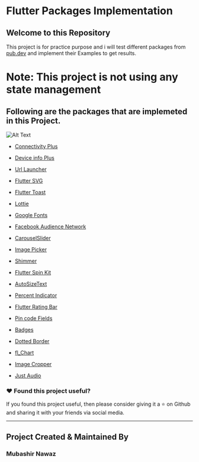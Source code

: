 # Flutter Packages Implementation



## Welcome to this Repository

This project is for practice purpose and i will test different packages from [pub.dev](https://pub.dev) and implement their Examples to get results.

# Note: This project is not using any state management 

## Following are the packages that are implemeted in this Project.

![Alt Text](https://media.giphy.com/media/qgQUggAC3Pfv687qPC/giphy.gif)

- [Connectivity Plus](https://github.com/itxmubi/Flutter-Packages-Implementation/tree/main/lib/Connectivity%20Plus)

- [Device info Plus](https://github.com/itxmubi/Flutter-Packages-Implementation/tree/main/lib/Device%20Info%20Plus)

- [Url Launcher](https://github.com/itxmubi/Flutter-Packages-Implementation/tree/main/lib/Url%20Launcher)

- [Flutter SVG](https://github.com/itxmubi/Flutter-Packages-Implementation/tree/main/lib/Flutter%20Svg)

- [Flutter Toast](https://github.com/itxmubi/Flutter-Packages-Implementation/tree/main/lib/Flutter%20Toast)

- [Lottie](https://github.com/itxmubi/Flutter-Packages-Implementation/tree/main/lib/Lottie)

- [Google Fonts](https://github.com/itxmubi/Flutter-Packages-Implementation/tree/main/lib/Google%20Fonts)

- [Facebook Audience Network](https://github.com/itxmubi/Flutter-Packages-Implementation/tree/main/lib/Facebook%20Audience%20Network) 

- [CarouselSlider](https://github.com/itxmubi/Flutter-Packages-Implementation/tree/main/lib/Carousel%20Slider) 

<!-- - [Google Mobile Ads](https://github.com/itxmubi/Flutter-Packages-Implementation/tree/main/lib/Google%20Native%Ads) -->

- [Image Picker](https://github.com/itxmubi/Flutter-Packages-Implementation/tree/main/lib/Image%Picker)

- [Shimmer](https://github.com/itxmubi/Flutter-Packages-Implementation/tree/main/lib/Shimmer)

- [Flutter Spin Kit](https://github.com/itxmubi/Flutter-Packages-Implementation/tree/main/lib/Flutter%20Spinkit)

- [AutoSizeText ](https://github.com/itxmubi/Flutter-Packages-Implementation/tree/main/lib/Auto%20Size%20Text)

- [Percent Indicator](https://github.com/itxmubi/Flutter-Packages-Implementation/tree/main/lib/Percent%20Indicator)

- [Flutter Rating Bar](https://github.com/itxmubi/Flutter-Packages-Implementation/tree/main/lib/Flutter%20Rating%20Bar)

- [Pin code Fields](https://github.com/itxmubi/Flutter-Packages-Implementation/tree/main/lib/Pin%20Code%20Fields)

- [Badges](https://github.com/itxmubi/Flutter-Packages-Implementation/tree/main/lib/Badges)

- [Dotted Border](https://github.com/itxmubi/Flutter-Packages-Implementation/tree/main/lib/Dotted%20Border)

- [fl_Chart](https://github.com/itxmubi/Flutter-Packages-Implementation/tree/main/lib/Fl%20Chart)

- [Image Cropper](https://github.com/itxmubi/Flutter-Packages-Implementation/tree/main/lib/Image%20Cropper)

- [Just Audio](https://github.com/itxmubi/Flutter-Packages-Implementation/tree/main/lib/Just%20Audio)

### :heart: Found this project useful?

If you found this project useful, then please consider giving it a :star: on Github and sharing it with your friends via social media.

---


## Project Created & Maintained By

### Mubashir Nawaz

<!-- <a href="https://twitter.com/Mubashi51232323"><img src="https://github.com/aritraroy/social-icons/blob/master/twitter-icon.png?raw=true" width="60"></a>
<a href="https://linkedin.com/in/itxmubi/"><img src="https://github.com/aritraroy/social-icons/blob/master/linkedin-icon.png?raw=true" width="60"></a>
<a href="https://instagram.com/siddharth_chopra"><img src="https://github.com/aritraroy/social-icons/blob/master/instagram-icon.png?raw=true" width="60"></a> -->


